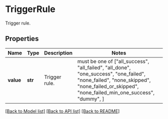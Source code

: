 # TriggerRule

Trigger rule.

## Properties
Name | Type | Description | Notes
------------ | ------------- | ------------- | -------------
**value** | **str** | Trigger rule. |  must be one of ["all_success", "all_failed", "all_done", "one_success", "one_failed", "none_failed", "none_skipped", "none_failed_or_skipped", "none_failed_min_one_success", "dummy", ]

[[Back to Model list]](../README.md#documentation-for-models) [[Back to API list]](../README.md#documentation-for-api-endpoints) [[Back to README]](../README.md)



